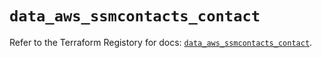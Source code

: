 # `data_aws_ssmcontacts_contact`

Refer to the Terraform Registory for docs: [`data_aws_ssmcontacts_contact`](https://registry.terraform.io/providers/hashicorp/aws/5.13.1/docs/data-sources/ssmcontacts_contact).
